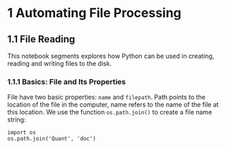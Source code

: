 # 1 Automating File Processing

## 1.1  File Reading
This notebook segments explores how Python can be used in creating, reading and writing files to the disk. 

### 1.1.1  Basics: File and Its Properties
File have two basic properties: `name` and `filepath`. Path points to the location of the file in the computer, name refers to the name of the file at this location. 
We use the function `os.path.join()` to create a file name string: 

```
import os
os.path.join('Quant', 'doc')
```
